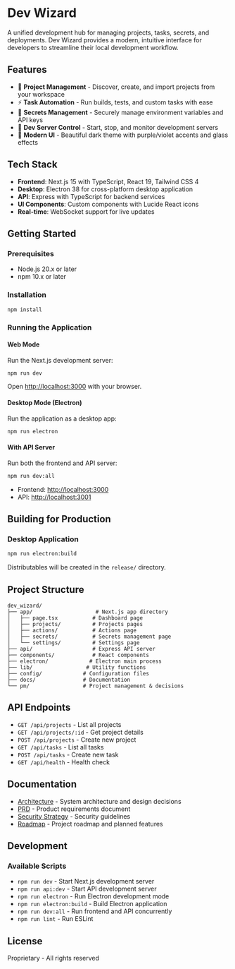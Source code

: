 # Dev Wizard

A unified development hub for managing projects, tasks, secrets, and deployments. Dev Wizard provides a modern, intuitive interface for developers to streamline their local development workflow.

## Features

- 📁 **Project Management** - Discover, create, and import projects from your workspace
- ⚡ **Task Automation** - Run builds, tests, and custom tasks with ease
- 🔐 **Secrets Management** - Securely manage environment variables and API keys
- 🚀 **Dev Server Control** - Start, stop, and monitor development servers
- 🎨 **Modern UI** - Beautiful dark theme with purple/violet accents and glass effects

## Tech Stack

- **Frontend**: Next.js 15 with TypeScript, React 19, Tailwind CSS 4
- **Desktop**: Electron 38 for cross-platform desktop application
- **API**: Express with TypeScript for backend services
- **UI Components**: Custom components with Lucide React icons
- **Real-time**: WebSocket support for live updates

## Getting Started

### Prerequisites

- Node.js 20.x or later
- npm 10.x or later

### Installation

```bash
npm install
```

### Running the Application

#### Web Mode

Run the Next.js development server:

```bash
npm run dev
```

Open [http://localhost:3000](http://localhost:3000) with your browser.

#### Desktop Mode (Electron)

Run the application as a desktop app:

```bash
npm run electron
```

#### With API Server

Run both the frontend and API server:

```bash
npm run dev:all
```

- Frontend: [http://localhost:3000](http://localhost:3000)
- API: [http://localhost:3001](http://localhost:3001)

## Building for Production

### Desktop Application

```bash
npm run electron:build
```

Distributables will be created in the `release/` directory.

## Project Structure

```
dev_wizard/
├── app/                    # Next.js app directory
│   ├── page.tsx           # Dashboard page
│   ├── projects/          # Projects pages
│   ├── actions/           # Actions page
│   ├── secrets/           # Secrets management page
│   └── settings/          # Settings page
├── api/                   # Express API server
├── components/            # React components
├── electron/             # Electron main process
├── lib/                 # Utility functions
├── config/             # Configuration files
├── docs/               # Documentation
└── pm/                 # Project management & decisions
```

## API Endpoints

- `GET /api/projects` - List all projects
- `GET /api/projects/:id` - Get project details
- `POST /api/projects` - Create new project
- `GET /api/tasks` - List all tasks
- `POST /api/tasks` - Create new task
- `GET /api/health` - Health check

## Documentation

- [Architecture](docs/architecture.md) - System architecture and design decisions
- [PRD](docs/PRD.md) - Product requirements document
- [Security Strategy](docs/security_strategy.md) - Security guidelines
- [Roadmap](docs/roadmap.md) - Project roadmap and planned features

## Development

### Available Scripts

- `npm run dev` - Start Next.js development server
- `npm run api:dev` - Start API development server
- `npm run electron` - Run Electron development mode
- `npm run electron:build` - Build Electron application
- `npm run dev:all` - Run frontend and API concurrently
- `npm run lint` - Run ESLint

## License

Proprietary - All rights reserved
